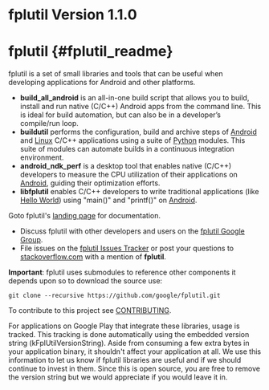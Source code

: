 fplutil Version 1.1.0
=====================

# fplutil    {#fplutil_readme}

fplutil is a set of small libraries and tools that can be useful when
developing applications for Android and other platforms.

   * **build_all_android** is an all-in-one build script that allows you to
     build, install and run native (C/C++) Android apps from the command line.
     This is ideal for build automation, but can also be in a developer’s
     compile/run loop.
   * **buildutil** performs the configuration, build and archive steps
     of [Android][] and [Linux][] C/C++ applications using a suite of
     [Python][] modules.  This suite of modules can automate builds in a
     continuous integration environment.
   * **android_ndk_perf** is a desktop tool that enables native (C/C++)
     developers to measure the CPU utilization of their applications on
     [Android][], guiding their optimization efforts.
   * **libfplutil** enables C/C++ developers to write traditional applications
     (like [Hello World][]) using "main()" and "printf()" on [Android][].

Goto fplutil's [landing page][] for documentation.

   * Discuss fplutil with other developers and users on the
     [fplutil Google Group][].
   * File issues on the [fplutil Issues Tracker][]
     or post your questions to [stackoverflow.com][] with a mention of
     **fplutil**.

**Important**: fplutil uses submodules to reference other components it depends
upon so to download the source use:

    git clone --recursive https://github.com/google/fplutil.git

To contribute to this project see [CONTRIBUTING][].

For applications on Google Play that integrate these libraries, usage is
tracked.  This tracking is done automatically using the embedded version string
(kFplUtilVersionString). Aside from consuming a few extra bytes in your
application binary, it shouldn't affect your application at all. We use this
information to let us know if fplutil libraries are useful and if we should
continue to invest in them. Since this is open source, you are free to remove
the version string but we would appreciate if you would leave it in.

  [Android]: http://www.android.com
  [Linux]: http://en.m.wikipedia.org/wiki/Linux
  [Python]: http://www.python.org
  [fplutil Google Group]: http://groups.google.com/group/fplutil
  [fplutil Issues Tracker]: http://github.com/google/fplutil/issues
  [stackoverflow.com]: http://www.stackoverflow.com
  [landing page]: http://google.github.io/fplutil
  [Hello World]: http://en.wikipedia.org/wiki/%22Hello,_world!%22_program
  [CONTRIBUTING]: http://github.com/google/fplutil/blob/master/CONTRIBUTING
